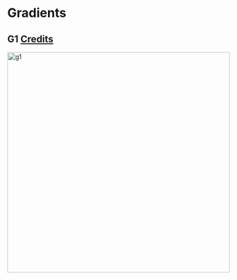 # Gradients

## G1 [Credits](https://www.reddit.com/r/css/comments/1eebdmi/comment/lfdio9i/?utm_source=share&utm_medium=web3x&utm_name=web3xcss&utm_term=1&utm_content=share_button)
<img width="100%" height="500px" src="g1.svg" alt="g1" />

